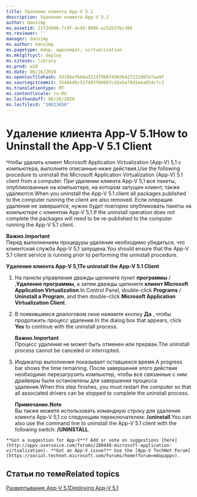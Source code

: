 ```yaml
---
title: Удаление клиента App-V 5.1
description: Удаление клиента App-V 5.1
author: dansimp
ms.assetid: 21f2d946-fc9f-4cd3-899b-ac52b3fbc306
ms.reviewer: ''
manager: dansimp
ms.author: dansimp
ms.pagetype: mdop, appcompat, virtualization
ms.mktglfcycl: deploy
ms.sitesec: library
ms.prod: w10
ms.date: 06/16/2016
ms.openlocfilehash: 9338bef6b8a3123f9b8f49036427121987e7aa9f
ms.sourcegitcommit: 354664bc527d93f80687cd2eba70d1eea024c7c3
ms.translationtype: MT
ms.contentlocale: ru-RU
ms.lasthandoff: 06/26/2020
ms.locfileid: "10813656"
---
```

# <span data-ttu-id="e358d-103">Удаление клиента App-V 5.1</span><span class="sxs-lookup"><span data-stu-id="e358d-103">How to Uninstall the App-V 5.1 Client</span></span>


<span data-ttu-id="e358d-104">Чтобы удалить клиент Microsoft Application Virtualization (App-V) 5,1 с компьютера, выполните описанные ниже действия.</span><span class="sxs-lookup"><span data-stu-id="e358d-104">Use the following procedure to uninstall the Microsoft Application Virtualization (App-V) 5.1 client from a computer.</span></span> <span data-ttu-id="e358d-105">При удалении клиента App-V 5,1 все пакеты, опубликованные на компьютере, на котором запущен клиент, также удаляются.</span><span class="sxs-lookup"><span data-stu-id="e358d-105">When you uninstall the App-V 5.1 client all packages published to the computer running the client are also removed.</span></span> <span data-ttu-id="e358d-106">Если операция удаления не завершится, нужно будет повторно опубликовать пакеты на компьютере с клиентом App-V 5,1.</span><span class="sxs-lookup"><span data-stu-id="e358d-106">If the uninstall operation does not complete the packages will need to be re-published to the computer running the App-V 5.1 client.</span></span>

**<span data-ttu-id="e358d-107">Важно.</span><span class="sxs-lookup"><span data-stu-id="e358d-107">Important</span></span>**  
<span data-ttu-id="e358d-108">Перед выполнением процедуры удаления необходимо убедиться, что клиентская служба App-V 5,1 запущена.</span><span class="sxs-lookup"><span data-stu-id="e358d-108">You should ensure that the App-V 5.1 client service is running prior to performing the uninstall procedure.</span></span>



**<span data-ttu-id="e358d-109">Удаление клиента App-V 5,1</span><span class="sxs-lookup"><span data-stu-id="e358d-109">To uninstall the App-V 5.1 Client</span></span>**

1.  <span data-ttu-id="e358d-110">На панели управления дважды щелкните пункт **программы**  /  ,**Удаление программы**, а затем дважды щелкните **клиент Microsoft Application Virtualization**.</span><span class="sxs-lookup"><span data-stu-id="e358d-110">In Control Panel, double-click **Programs** / **Uninstall a Program**, and then double-click **Microsoft Application Virtualization Client**.</span></span>

2.  <span data-ttu-id="e358d-111">В появившемся диалоговом окне нажмите кнопку **Да** , чтобы продолжить процесс удаления.</span><span class="sxs-lookup"><span data-stu-id="e358d-111">In the dialog box that appears, click **Yes** to continue with the uninstall process.</span></span>

    **<span data-ttu-id="e358d-112">Важно.</span><span class="sxs-lookup"><span data-stu-id="e358d-112">Important</span></span>**  
    <span data-ttu-id="e358d-113">Процесс удаления не может быть отменен или прерван.</span><span class="sxs-lookup"><span data-stu-id="e358d-113">The uninstall process cannot be canceled or interrupted.</span></span>



3.  <span data-ttu-id="e358d-114">Индикатор выполнения показывает оставшееся время.</span><span class="sxs-lookup"><span data-stu-id="e358d-114">A progress bar shows the time remaining.</span></span> <span data-ttu-id="e358d-115">После завершения этого действия необходимо перезагрузить компьютер, чтобы все связанные с ним драйверы были остановлены для завершения процесса удаления.</span><span class="sxs-lookup"><span data-stu-id="e358d-115">When this step finishes, you must restart the computer so that all associated drivers can be stopped to complete the uninstall process.</span></span>

    **<span data-ttu-id="e358d-116">Примечание.</span><span class="sxs-lookup"><span data-stu-id="e358d-116">Note</span></span>**  
    <span data-ttu-id="e358d-117">Вы также можете использовать командную строку для удаления клиента App-V 5,1 со следующим переключателем: **/uninstall**.</span><span class="sxs-lookup"><span data-stu-id="e358d-117">You can also use the command line to uninstall the App-V 5.1 client with the following switch: **/UNINSTALL**.</span></span>



~~~
**Got a suggestion for App-V**? Add or vote on suggestions [here](http://appv.uservoice.com/forums/280448-microsoft-application-virtualization). **Got an App-V issue?** Use the [App-V TechNet Forum](https://social.technet.microsoft.com/Forums/home?forum=mdopappv).
~~~

## <span data-ttu-id="e358d-118">Статьи по теме</span><span class="sxs-lookup"><span data-stu-id="e358d-118">Related topics</span></span>


[<span data-ttu-id="e358d-119">Развертывание App-V 5.1</span><span class="sxs-lookup"><span data-stu-id="e358d-119">Deploying App-V 5.1</span></span>](deploying-app-v-51.md)









